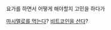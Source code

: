 요가를 하면서 어떻게 해야할지 고민을 하다가

[마시멜로를 먹는다](../eating-walls/eating-marshmallows.md)?
[비트코인을 산다](../bitcoin/bitcoin.md)?

